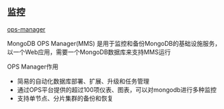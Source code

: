 ## 监控

[ops-manager](https://www.mongodb.com/docs/ops-manager/current/installation/)

MongoDB OPS Manager(MMS) 是用于监控和备份MongoDB的基础设施服务，以一个Web应用，需要一个MongoDB数据库来支持MMS运行

OPS Manager作用

- 简易的自动化数据库部署、扩展、升级和任务管理
- 通过OPS平台提供的超过100项仪表、图表，可以对mongodb进行多种监控
- 支持单节点、分片集群的备份和恢复





